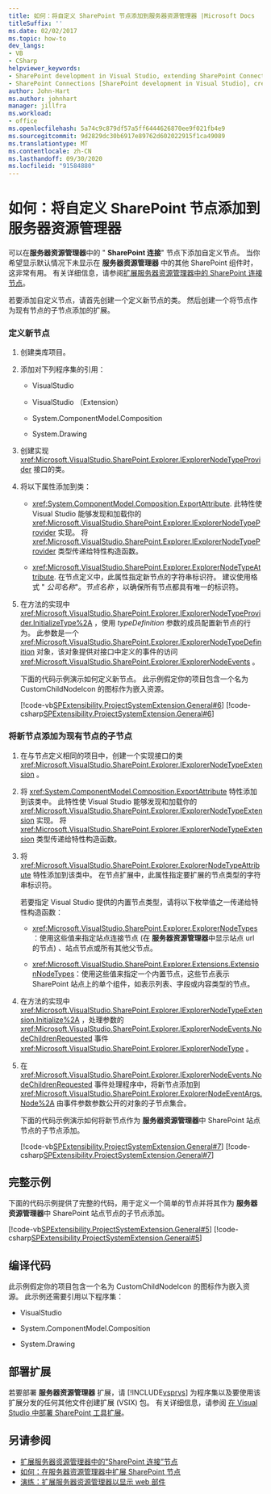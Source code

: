 ```yaml
---
title: 如何：将自定义 SharePoint 节点添加到服务器资源管理器 |Microsoft Docs
titleSuffix: ''
ms.date: 02/02/2017
ms.topic: how-to
dev_langs:
- VB
- CSharp
helpviewer_keywords:
- SharePoint development in Visual Studio, extending SharePoint Connections node in Server Explorer
- SharePoint Connections [SharePoint development in Visual Studio], creating a new node type
author: John-Hart
ms.author: johnhart
manager: jillfra
ms.workload:
- office
ms.openlocfilehash: 5a74c9c879df57a5ff6444626870ee9f021fb4e9
ms.sourcegitcommit: 9d2829dc30b6917e89762d602022915f1ca49089
ms.translationtype: MT
ms.contentlocale: zh-CN
ms.lasthandoff: 09/30/2020
ms.locfileid: "91584880"
---
```

# <a name="how-to-add-a-custom-sharepoint-node-to-server-explorer"></a>如何：将自定义 SharePoint 节点添加到服务器资源管理器
  可以在**服务器资源管理器**中的 " **SharePoint 连接**" 节点下添加自定义节点。 当你希望显示默认情况下未显示在 **服务器资源管理器** 中的其他 SharePoint 组件时，这非常有用。 有关详细信息，请参阅[扩展服务器资源管理器中的 SharePoint 连接节点](../sharepoint/extending-the-sharepoint-connections-node-in-server-explorer.md)。

 若要添加自定义节点，请首先创建一个定义新节点的类。 然后创建一个将节点作为现有节点的子节点添加的扩展。

### <a name="to-define-the-new-node"></a>定义新节点

1. 创建类库项目。

2. 添加对下列程序集的引用：

    - VisualStudio

    - VisualStudio （Extension）

    - System.ComponentModel.Composition

    - System.Drawing

3. 创建实现 <xref:Microsoft.VisualStudio.SharePoint.Explorer.IExplorerNodeTypeProvider> 接口的类。

4. 将以下属性添加到类：

    - <xref:System.ComponentModel.Composition.ExportAttribute>. 此特性使 Visual Studio 能够发现和加载你的 <xref:Microsoft.VisualStudio.SharePoint.Explorer.IExplorerNodeTypeProvider> 实现。 将 <xref:Microsoft.VisualStudio.SharePoint.Explorer.IExplorerNodeTypeProvider> 类型传递给特性构造函数。

    - <xref:Microsoft.VisualStudio.SharePoint.Explorer.ExplorerNodeTypeAttribute>. 在节点定义中，此属性指定新节点的字符串标识符。 建议使用格式 " *公司名称*"。*节点名称* ，以确保所有节点都具有唯一的标识符。

5. 在方法的实现中 <xref:Microsoft.VisualStudio.SharePoint.Explorer.IExplorerNodeTypeProvider.InitializeType%2A> ，使用 *typeDefinition* 参数的成员配置新节点的行为。 此参数是一个 <xref:Microsoft.VisualStudio.SharePoint.Explorer.IExplorerNodeTypeDefinition> 对象，该对象提供对接口中定义的事件的访问 <xref:Microsoft.VisualStudio.SharePoint.Explorer.IExplorerNodeEvents> 。

     下面的代码示例演示如何定义新节点。 此示例假定你的项目包含一个名为 CustomChildNodeIcon 的图标作为嵌入资源。

     [!code-vb[SPExtensibility.ProjectSystemExtension.General#6](../sharepoint/codesnippet/VisualBasic/projectsystemexamples/extension/serverexplorernode.vb#6)]
     [!code-csharp[SPExtensibility.ProjectSystemExtension.General#6](../sharepoint/codesnippet/CSharp/projectsystemexamples/extension/serverexplorernode.cs#6)]

### <a name="to-add-the-new-node-as-a-child-of-an-existing-node"></a>将新节点添加为现有节点的子节点

1. 在与节点定义相同的项目中，创建一个实现接口的类 <xref:Microsoft.VisualStudio.SharePoint.Explorer.IExplorerNodeTypeExtension> 。

2. 将 <xref:System.ComponentModel.Composition.ExportAttribute> 特性添加到该类中。 此特性使 Visual Studio 能够发现和加载你的 <xref:Microsoft.VisualStudio.SharePoint.Explorer.IExplorerNodeTypeExtension> 实现。 将 <xref:Microsoft.VisualStudio.SharePoint.Explorer.IExplorerNodeTypeExtension> 类型传递给特性构造函数。

3. 将 <xref:Microsoft.VisualStudio.SharePoint.Explorer.ExplorerNodeTypeAttribute> 特性添加到该类中。 在节点扩展中，此属性指定要扩展的节点类型的字符串标识符。

     若要指定 Visual Studio 提供的内置节点类型，请将以下枚举值之一传递给特性构造函数：

    - <xref:Microsoft.VisualStudio.SharePoint.Explorer.ExplorerNodeTypes>：使用这些值来指定站点连接节点 (在 **服务器资源管理器**中显示站点 url 的节点) 、站点节点或所有其他父节点。

    - <xref:Microsoft.VisualStudio.SharePoint.Explorer.Extensions.ExtensionNodeTypes>：使用这些值来指定一个内置节点，这些节点表示 SharePoint 站点上的单个组件，如表示列表、字段或内容类型的节点。

4. 在方法的实现中 <xref:Microsoft.VisualStudio.SharePoint.Explorer.IExplorerNodeTypeExtension.Initialize%2A> ，处理参数的 <xref:Microsoft.VisualStudio.SharePoint.Explorer.IExplorerNodeEvents.NodeChildrenRequested> 事件 <xref:Microsoft.VisualStudio.SharePoint.Explorer.IExplorerNodeType> 。

5. 在 <xref:Microsoft.VisualStudio.SharePoint.Explorer.IExplorerNodeEvents.NodeChildrenRequested> 事件处理程序中，将新节点添加到 <xref:Microsoft.VisualStudio.SharePoint.Explorer.ExplorerNodeEventArgs.Node%2A> 由事件参数参数公开的对象的子节点集合。

     下面的代码示例演示如何将新节点作为 **服务器资源管理器**中 SharePoint 站点节点的子节点添加。

     [!code-vb[SPExtensibility.ProjectSystemExtension.General#7](../sharepoint/codesnippet/VisualBasic/projectsystemexamples/extension/serverexplorernode.vb#7)]
     [!code-csharp[SPExtensibility.ProjectSystemExtension.General#7](../sharepoint/codesnippet/CSharp/projectsystemexamples/extension/serverexplorernode.cs#7)]

## <a name="complete-example"></a>完整示例
 下面的代码示例提供了完整的代码，用于定义一个简单的节点并将其作为 **服务器资源管理器**中 SharePoint 站点节点的子节点添加。

 [!code-vb[SPExtensibility.ProjectSystemExtension.General#5](../sharepoint/codesnippet/VisualBasic/projectsystemexamples/extension/serverexplorernode.vb#5)]
 [!code-csharp[SPExtensibility.ProjectSystemExtension.General#5](../sharepoint/codesnippet/CSharp/projectsystemexamples/extension/serverexplorernode.cs#5)]

## <a name="compiling-the-code"></a>编译代码
 此示例假定你的项目包含一个名为 CustomChildNodeIcon 的图标作为嵌入资源。 此示例还需要引用以下程序集：

- VisualStudio

- System.ComponentModel.Composition

- System.Drawing

## <a name="deploy-the-extension"></a>部署扩展
 若要部署 **服务器资源管理器** 扩展，请 [!INCLUDE[vsprvs](../sharepoint/includes/vsprvs-md.md)] 为程序集以及要使用该扩展分发的任何其他文件创建扩展 (VSIX) 包。 有关详细信息，请参阅 [在 Visual Studio 中部署 SharePoint 工具扩展](../sharepoint/deploying-extensions-for-the-sharepoint-tools-in-visual-studio.md)。

## <a name="see-also"></a>另请参阅
- [扩展服务器资源管理器中的“SharePoint 连接”节点](../sharepoint/extending-the-sharepoint-connections-node-in-server-explorer.md)
- [如何：在服务器资源管理器中扩展 SharePoint 节点](../sharepoint/how-to-extend-a-sharepoint-node-in-server-explorer.md)
- [演练：扩展服务器资源管理器以显示 web 部件](../sharepoint/walkthrough-extending-server-explorer-to-display-web-parts.md)
